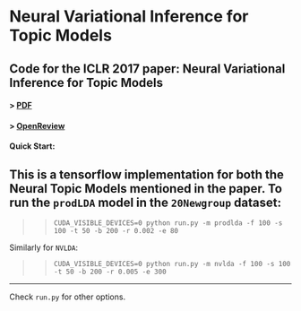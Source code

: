 # Neural Variational Inference for Topic Models

## Code for the ICLR 2017 paper: Neural Variational Inference for Topic Models

#### > [PDF](http://openreview.net/pdf?id=BybtVK9lg)

#### > [OpenReview](http://openreview.net/forum?id=BybtVK9lg)

#### Quick Start:

This is a tensorflow implementation for both the Neural Topic Models mentioned in the paper. To run the `prodLDA` model in the `20Newgroup` dataset:
---
>> `CUDA_VISIBLE_DEVICES=0 python run.py -m prodlda -f 100 -s 100 -t 50 -b 200 -r 0.002 -e 80`

Similarly for `NVLDA`:

>> `CUDA_VISIBLE_DEVICES=0 python run.py -m nvlda -f 100 -s 100 -t 50 -b 200 -r 0.005 -e 300`
---
Check `run.py` for other options.

